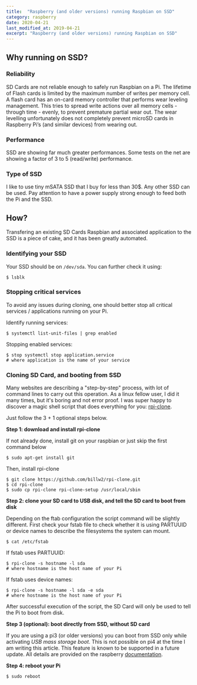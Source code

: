 ```yaml
---
title:  "Raspberry (and older versions) running Raspbian on SSD"
category: raspberry
date: 2020-04-21
last_modified_at: 2019-04-21
excerpt: "Raspberry (and older versions) running Raspbian on SSD"
---
```


## Why running on SSD?

### Reliability
SD Cards are not reliable enough to safely run Raspbian on a Pi. The lifetime of Flash cards is limited by the maximum number of writes per memory cell. A flash card has an on-card memory controller that performs wear leveling management. This tries to spread write actions over all memory cells - through time - evenly, to prevent premature partial wear out. The wear levelling unfortunately does not completely prevent microSD cards in Raspberry Pi’s (and similar devices) from wearing out.

### Performance
SSD are showing far much greater performances. Some tests on the net are showing a factor of 3 to 5  (read/write) performance.

### Type of SSD
I like to use tiny mSATA SSD that I buy for less than 30$. Any other SSD can be used.
Pay attention to have a power supply strong enough to feed both the Pi and the SSD.

## How?
Transfering an existing SD Cards Raspbian and associated application to the SSD is a piece of cake, and it has been greatly automated.

### Identifying your SSD
Your SSD should be on `/dev/sda`. 
You can further check it using:

    $ lsblk

### Stopping critical services
To avoid any issues during cloning, one should better stop all critical services / applications running on your Pi.

Identify running services:

    $ systemctl list-unit-files | grep enabled

Stopping enabled services:

    $ stop systemctl stop application.service
    # where application is the name of your service

### Cloning SD Card, and booting from SSD

Many websites are describing a "step-by-step" process, with lot of command lines to carry out this operation.
As a linux fellow user, I did it many times, but it's boring and not error proof. I was super happy to discover 
a magic shell script that does everything for you: [rpi-clone][rpi-clone].

Just follow the 3 + 1 optional steps below.

**Step 1: download and install rpi-clone**

If not already done, install git on your raspbian or just skip the first command below

    $ sudo apt-get install git

Then, install rpi-clone

    $ git clone https://github.com/billw2/rpi-clone.git 
	$ cd rpi-clone
	$ sudo cp rpi-clone rpi-clone-setup /usr/local/sbin

**Step 2: clone your SD card to USB disk, and tell the SD card to boot from disk**

Depending on the ftab configuration the script command will be slightly different. 
First check your fstab file to check whether it is using PARTUUID or device names to describe the filesystems the system can mount.

    $ cat /etc/fstab

If fstab uses PARTUUID:

    $ rpi-clone -s hostname -l sda
    # where hostname is the host name of your Pi

If fstab uses device names:

	$ rpi-clone -s hostname -l sda -e sda
    # where hostname is the host name of your Pi

After successful execution of the script, the SD Card will only be used to tell the Pi to boot from disk.

**Step 3 (optional): boot directly from SSD, without SD card**

If you are using a pi3 (or older versions) you can boot from SSD only while activating *USB mass storage boot*.
This is not possible on pi4 at the time I am writing this article. This feature is known to be supported in a future update.
All details are provided on the raspberry [documentation][rpi-usb-mass-storage-boot].

[microSD]: https://hackernoon.com/raspberry-pi-4b-msata-ssd-vs-microsd-dg3j33ju
[rpi-clone]: https://github.com/billw2/rpi-clone
[rpi-usb-mass-storage-boot]: https://www.raspberrypi.org/documentation/hardware/raspberrypi/bootmodes/msd.md

**Step 4: reboot your Pi**

    $ sudo reboot
